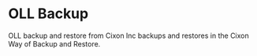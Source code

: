 # OLL Backup
OLL backup and restore from Cixon Inc backups and restores in the Cixon Way of Backup and Restore.
